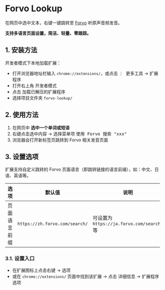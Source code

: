 # Forvo Lookup

在网页中选中文本，右键一键跳转至 [Forvo](https://forvo.com) 听原声音频发音。

**支持多语言页面设置，简洁、轻量、零跟踪。**

## 1. 安装方法

开发者模式下本地加载扩展：

- 打开浏览器地址栏输入 `chrome://extensions/`，或点击 <kbd>⋮ 更多工具</kbd> → <kbd>扩展程序</kbd>
- 打开右上角 <kbd>开发者模式</kbd>
- 点击 <kbd>加载已解压的扩展程序</kbd>
- 选择项目文件夹 `forvo-lookup/`

## 2. 使用方法

1. 在网页中 **选中一个单词或短语**
2. 右键点击选中内容 → 选择菜单项 <kbd>使用 Forvo 搜索 "xxx"</kbd>
3. 浏览器会打开新标签页跳转到 Forvo 相关发音页面

## 3. 设置选项

扩展支持自定义跳转的 Forvo 页面语言（即跳转链接的语言前缀），如：中文、日语、英语等。

| 选项         | 默认值                         | 说明                                       |
| ------------ | ------------------------------ | ------------------------------------------ |
| 页面语言前缀 | `https://zh.forvo.com/search/` | 可设置为 `https://ja.forvo.com/search/` 等 |

### 3.1. 设置入口

- 在扩展图标上点击右键 → <kbd>选项</kbd>
- 或在 `chrome://extensions/` 页面中找到该扩展 → 点击 <kbd>详细信息</kbd> → <kbd>扩展程序选项</kbd>
